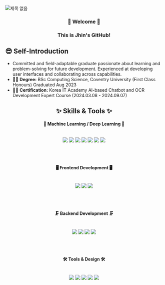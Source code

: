 ![제목 없음](https://github.com/user-attachments/assets/44d83d82-8e61-4b7e-bf05-e8c7663871a0)


<div align="center">
  
  ### 👋 Welcome 👋
  ### This is Jhin's GitHub!

</div>

## 😎 Self-Introduction
-  Committed and field-adaptable graduate passionate about learning and problem-solving for future development. Experienced at developing user interfaces and collaborating across capabilities.
-  👨‍🎓 **Degree:** BSc Computing Science, Coventry University (First Class Honours) Graduated Aug 2023
-  👨‍🎓 **Certification:** Korea IT Academy AI-based Chatbot and OCR Development Expert Course (2024.03.08 - 2024.09.07)
  
<h2 align="center">✨ Skills & Tools ✨</h2>

<div align="center">

  #### 🤖 Machine Learning / Deep Learning 🤖
  <br>
  <img src="https://img.shields.io/badge/python-3670A0?style=for-the-badge&logo=python&logoColor=ffdd54">
  <img src="https://img.shields.io/badge/PyTorch-EE4C2C?style=for-the-badge&logo=PyTorch&logoColor=white">
  <img src="https://img.shields.io/badge/numpy-013243?style=for-the-badge&logo=numpy&logoColor=white">
  <img src="https://img.shields.io/badge/pandas-150458?style=for-the-badge&logo=pandas&logoColor=white">
  <img src="https://img.shields.io/badge/TensorFlow-FF6F00?style=for-the-badge&logo=TensorFlow&logoColor=white">
  <img src="https://img.shields.io/badge/scikit--learn-F7931E?style=for-the-badge&logo=scikit-learn&logoColor=white">
  <img src="https://img.shields.io/badge/opencv-FFFFFF?style=for-the-badge&logo=opencv&logoColor=black">

  <br><br>

  #### 🖥 Frontend Development 🖥
  <br>
  <img src="https://img.shields.io/badge/javascript-323330?style=for-the-badge&logo=javascript&logoColor=F7DF1E">
  <img src="https://img.shields.io/badge/html5-E34F26?style=for-the-badge&logo=html5&logoColor=white">
  <img src="https://img.shields.io/badge/css3-1572B6?style=for-the-badge&logo=css3&logoColor=white">

  <br><br>

  #### 🗜 Backend Development 🗜
  <br>
  <img src="https://img.shields.io/badge/node.js-6DA55F?style=for-the-badge&logo=node.js&logoColor=white">
  <img src="https://img.shields.io/badge/FastAPI-005571?style=for-the-badge&logo=fastapi&logoColor=white">
  <img src="https://img.shields.io/badge/mysql-4479A1?style=for-the-badge&logo=mysql&logoColor=white">
  <img src="https://img.shields.io/badge/MongoDB-4ea94b?style=for-the-badge&logo=mongodb&logoColor=white">

  <br><br>

  #### 🛠 Tools & Design 🛠
  <br>
  <img src="https://img.shields.io/badge/pycharm-143?style=for-the-badge&logo=pycharm&logoColor=black&color=black&labelColor=green">
  <img src="https://img.shields.io/badge/Visual%20Studio%20Code-0078d7?style=for-the-badge&logo=visual-studio-code&logoColor=white">
  <img src="https://img.shields.io/badge/git-F05033?style=for-the-badge&logo=git&logoColor=white">
  <img src="https://img.shields.io/badge/github-181717?style=for-the-badge&logo=github&logoColor=white">
  <img src="https://img.shields.io/badge/figma-F24E1E?style=for-the-badge&logo=figma&logoColor=white">

</div>

<br>
